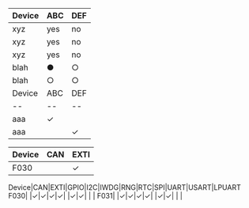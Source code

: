 Device|ABC|DEF
--|--|--
xyz|yes|no
xyz|yes|no
xyz|yes|no
blah|●|○
blah|○|○
Device|ABC|DEF
--|--|--
aaa|✓| 
aaa| |✓

Device|CAN|EXTI
--|--|--
F030| |✓

Device|CAN|EXTI|GPIO|I2C|IWDG|RNG|RTC|SPI|UART|USART|LPUART
F030| |✓|✓|✓|✓| |✓|✓| | | 
F031| |✓|✓|✓|✓| |✓|✓| | | 
